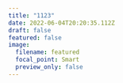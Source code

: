 ```yaml
---
title: "1123"
date: 2022-06-04T20:20:35.112Z
draft: false
featured: false
image:
  filename: featured
  focal_point: Smart
  preview_only: false
---
```

